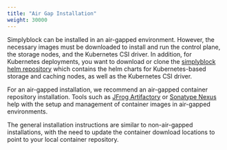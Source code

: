 ```yaml
---
title: "Air Gap Installation"
weight: 30000
---
```


Simplyblock can be installed in an air-gapped environment. However, the necessary images must be downloaded to
install and run the control plane, the storage nodes, and the Kubernetes CSI driver. In addition, for Kubernetes
deployments, you want to download or clone the 
[simplyblock helm repository](https://github.com/simplyblock-io/simplyblock-csi) which contains the helm charts for
Kubernetes-based storage and caching nodes, as well as the Kubernetes CSI driver.

For an air-gapped installation, we recommend an air-gapped container repository installation. Tools such as
[JFrog Artifactory](https://jfrog.com/artifactory/) or
[Sonatype Nexus](https://www.sonatype.com/products/sonatype-nexus-repository) help with the setup and management of
container images in air-gapped environments.

The general installation instructions are similar to non-air-gapped installations, with the need to update the
container download locations to point to your local container repository.
